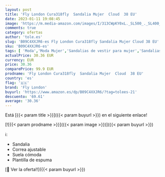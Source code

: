 ```yaml
---
layout: post
title: 'Fly London Cura318fly  Sandalia Mujer  Cloud  38 EU'
date: 2023-01-11 19:08:45
image: 'https://m.media-amazon.com/images/I/313CWpKY0xL._SL500_._SL400_.jpg'
comments: true
category: ofertas
author: 'tole.es'
slug: 'B09C4XXJR6-es Fly London Cura318fly Sandalia Mujer Cloud 38 EU'
sku: 'B09C4XXJR6-es'
tags: [ 'Moda','Moda Mujer','Sandalias de vestir para mujer','Sandalias y palas de mujer','Zapatos para mujer','fly london','sandalia','🇪🇸', ]
actualPrice: 30.36 EUR
currency: EUR
price: 30.36
comparePrice: 99.9 EUR
prodname: 'Fly London Cura318fly  Sandalia Mujer  Cloud  38 EU'
country: 'es'
flag: '🇪🇸'
brand: 'Fly London'
buyurl: 'https://www.amazon.es/dp/B09C4XXJR6/?tag=tolees-21'
descuento: '69.61'
average: '30.36'
---
```


Está [{{< param title >}}]({{< param buyurl >}}) en el siguiente enlace!

[![{{< param prodname >}}]({{< param image >}})]({{< param buyurl >}})

ℹ️:

- Sandalia
- Correa ajustable
- Suela cómoda
- Plantilla de espuma

[🛒 Ver la oferta!!]({{< param buyurl >}})
